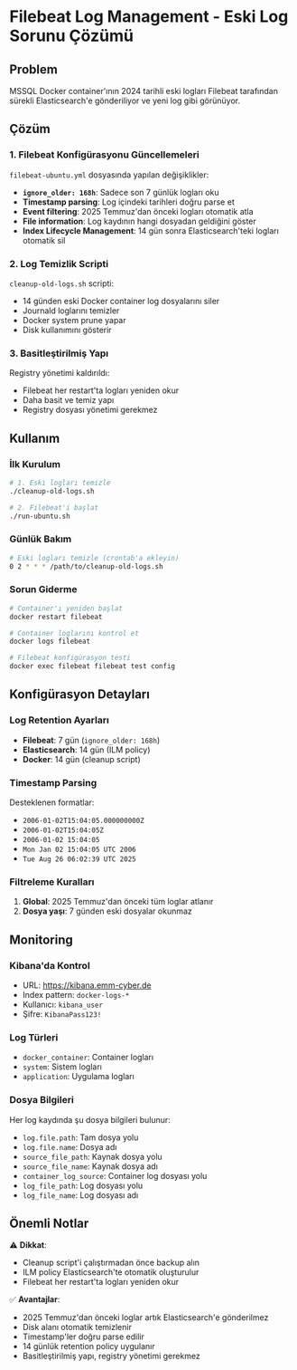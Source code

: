# Filebeat Log Management - Eski Log Sorunu Çözümü

## Problem
MSSQL Docker container'ının 2024 tarihli eski logları Filebeat tarafından sürekli Elasticsearch'e gönderiliyor ve yeni log gibi görünüyor.

## Çözüm

### 1. Filebeat Konfigürasyonu Güncellemeleri

`filebeat-ubuntu.yml` dosyasında yapılan değişiklikler:

- **`ignore_older: 168h`**: Sadece son 7 günlük logları oku
- **Timestamp parsing**: Log içindeki tarihleri doğru parse et
- **Event filtering**: 2025 Temmuz'dan önceki logları otomatik atla
- **File information**: Log kaydının hangi dosyadan geldiğini göster
- **Index Lifecycle Management**: 14 gün sonra Elasticsearch'teki logları otomatik sil

### 2. Log Temizlik Scripti

`cleanup-old-logs.sh` scripti:
- 14 günden eski Docker container log dosyalarını siler
- Journald loglarını temizler
- Docker system prune yapar
- Disk kullanımını gösterir

### 3. Basitleştirilmiş Yapı

Registry yönetimi kaldırıldı:
- Filebeat her restart'ta logları yeniden okur
- Daha basit ve temiz yapı
- Registry dosyası yönetimi gerekmez

## Kullanım

### İlk Kurulum
```bash
# 1. Eski logları temizle
./cleanup-old-logs.sh

# 2. Filebeat'i başlat
./run-ubuntu.sh
```

### Günlük Bakım
```bash
# Eski logları temizle (crontab'a ekleyin)
0 2 * * * /path/to/cleanup-old-logs.sh
```

### Sorun Giderme
```bash
# Container'ı yeniden başlat
docker restart filebeat

# Container loglarını kontrol et
docker logs filebeat

# Filebeat konfigürasyon testi
docker exec filebeat filebeat test config
```

## Konfigürasyon Detayları

### Log Retention Ayarları
- **Filebeat**: 7 gün (`ignore_older: 168h`)
- **Elasticsearch**: 14 gün (ILM policy)
- **Docker**: 14 gün (cleanup script)

### Timestamp Parsing
Desteklenen formatlar:
- `2006-01-02T15:04:05.000000000Z`
- `2006-01-02T15:04:05Z`
- `2006-01-02 15:04:05`
- `Mon Jan 02 15:04:05 UTC 2006`
- `Tue Aug 26 06:02:39 UTC 2025`

### Filtreleme Kuralları
1. **Global**: 2025 Temmuz'dan önceki tüm loglar atlanır
2. **Dosya yaşı**: 7 günden eski dosyalar okunmaz

## Monitoring

### Kibana'da Kontrol
- URL: https://kibana.emm-cyber.de
- Index pattern: `docker-logs-*`
- Kullanıcı: `kibana_user`
- Şifre: `KibanaPass123!`

### Log Türleri
- `docker_container`: Container logları
- `system`: Sistem logları
- `application`: Uygulama logları

### Dosya Bilgileri
Her log kaydında şu dosya bilgileri bulunur:
- `log.file.path`: Tam dosya yolu
- `log.file.name`: Dosya adı
- `source_file_path`: Kaynak dosya yolu
- `source_file_name`: Kaynak dosya adı
- `container_log_source`: Container log dosyası yolu
- `log_file_path`: Log dosyası yolu
- `log_file_name`: Log dosyası adı

## Önemli Notlar

⚠️ **Dikkat**: 
- Cleanup script'i çalıştırmadan önce backup alın
- ILM policy Elasticsearch'te otomatik oluşturulur
- Filebeat her restart'ta logları yeniden okur

✅ **Avantajlar**:
- 2025 Temmuz'dan önceki loglar artık Elasticsearch'e gönderilmez
- Disk alanı otomatik temizlenir
- Timestamp'ler doğru parse edilir
- 14 günlük retention policy uygulanır
- Basitleştirilmiş yapı, registry yönetimi gerekmez

